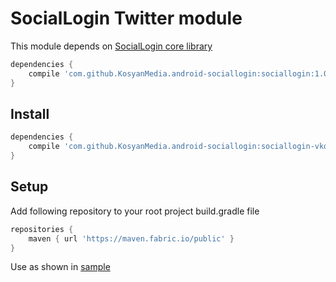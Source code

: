 # SocialLogin Twitter module

This module depends on [SocialLogin core library][sociallogin-core]

```Groovy
dependencies {
    compile 'com.github.KosyanMedia.android-sociallogin:sociallogin:1.0.0'
}
```

## Install

```Groovy
dependencies {
    compile 'com.github.KosyanMedia.android-sociallogin:sociallogin-vkontakte:1.1.0'
}
```

## Setup

Add following repository to your root project build.gradle file

```Groovy
repositories {
    maven { url 'https://maven.fabric.io/public' }
}
```

Use as shown in [sample][sample-kotlin]


[sociallogin-core]: https://github.com/KosyanMedia/android-sociallogin
[sample-kotlin]: https://github.com/KosyanMedia/android-sociallogin/tree/master/sample-kotlin